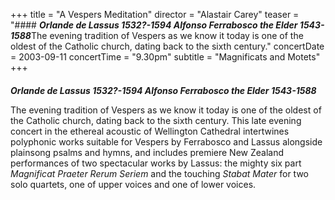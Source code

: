 +++
title = "A Vespers Meditation"
director = "Alastair Carey"
teaser = "#### ***Orlande de Lassus 1532?-1594 Alfonso Ferrabosco the Elder 1543-1588***The evening tradition of Vespers as we know it today is one of the oldest of the Catholic church, dating back to the sixth century."
concertDate = 2003-09-11
concertTime = "9.30pm"
subtitle = "Magnificats and Motets"
+++

#### 
***Orlande de Lassus 1532?-1594 Alfonso Ferrabosco the Elder 1543-1588***


The evening tradition of Vespers as we know it today is one of the oldest of the Catholic church, dating back to the sixth century. This late evening concert in the ethereal acoustic of Wellington Cathedral intertwines polyphonic works suitable for Vespers by Ferrabosco and Lassus alongside plainsong psalms and hymns, and includes premiere New Zealand performances of two spectacular works by Lassus: the mighty six part *Magnificat Praeter Rerum Seriem* and the touching *Stabat Mater* for two solo quartets, one of upper voices and one of lower voices.
